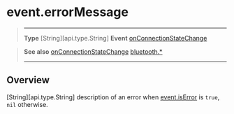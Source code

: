# event.errorMessage

> --------------------- ------------------------------------------------------------------------------------------
> __Type__              [String][api.type.String]
> __Event__             [onConnectionStateChange](/plugin/bluetooth/type/Gatt/event/onConnectionStateChange/index.md)


> __See also__          [onConnectionStateChange](/plugin/bluetooth/type/Gatt/event/onConnectionStateChange/index.md)
>						[bluetooth.*](/plugin/bluetooth.md)
> --------------------- ------------------------------------------------------------------------------------------

## Overview

[String][api.type.String] description of an error when [event.isError](/plugin/bluetooth/type/Gatt/event/onConnectionStateChange/isError.md) is `true`, `nil` otherwise.